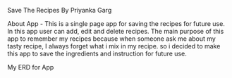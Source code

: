 Save The Recipes By Priyanka Garg


About App - 
This is a single page app for saving the recipes for future use. In this app user can add, edit and delete recipes. The main purpose of this app to remember my recipes because when someone ask me about my tasty recipe, I  always forget what i mix in my recipe. so i decided to make this  app to save the ingredients and instruction for future use.


My ERD for App


